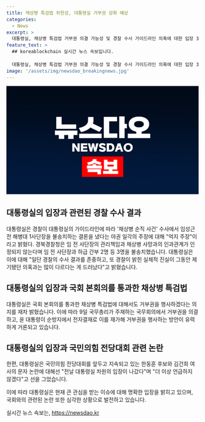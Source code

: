 ```yaml
---
title: 채상병 특검법 위헌성, 대통령실 거부권 강화 예상
categories:
  - News
excerpt: >
  대통령실, 채상병 특검법 거부권 의결 가능성 및 경찰 수사 가이드라인 의혹에 대한 입장 3일 발언에서 윤석열 대통령은 야권의 의혹에 억지 주장이라고 반박했다. 또한 대통령실은 국회 본회의를 통과한 특검법에 대해 거부권을 행사할 의사를 밝혔다. 이에 따라 9일 국무회의에서 거부권을 의결하고, 윤 대통령이 순방지에서 전자결재로 이를 재가해 거부권을 행사하는 가능성이 높게 거론되고 있다. 논란 중심에 있는 김건희 여사와 한동훈 후보에 대해서는 더 이상 언급하지 않겠다고 선을 그었다.
feature_text: >
  ## koreablockchain 실시간 뉴스 속보입니다.

  대통령실, 채상병 특검법 거부권 의결 가능성 및 경찰 수사 가이드라인 의혹에 대한 입장 3일 발언에서 윤석열 대통령은 야권의 의혹에 억지 주장이라고 반박했다. 또한 대통령실은 국회 본회의를 통과한 특검법에 대해 거부권을 행사할 의사를 밝혔다. 이에 따라 9일 국무회의에서 거부권을 의결하고, 윤 대통령이 순방지에서 전자결재로 이를 재가해 거부권을 행사하는 가능성이 높게 거론되고 있다. 논란 중심에 있는 김건희 여사와 한동훈 후보에 대해서는 더 이상 언급하지 않겠다고 선을 그었다.
image: '/assets/img/newsdao_breakingnews.jpg'
---
```


<p><img src="/assets/img/newsdao_breakingnews.jpg" alt="koreablockchain 속보" /></p>

<h2 data-ke-size="size26">대통령실의 입장과 관련된 경찰 수사 결과</h2>

<p data-ke-size="size16">대통령실은 경찰이 대통령실의 가이드라인에 따라 '채상병 순직 사건' 수사에서 임성근 전 해병대 1사단장을 불송치하는 결론을 냈다는 야권 일각의 주장에 대해 "억지 주장"이라고 밝혔다. 경북경찰청은 임 전 사단장의 관리책임과 채상병 사망과의 인과관계가 인정되지 않는다며 임 전 사단장과 하급 간부 2명 등 3명을 불송치했습니다. 대통령실은 이에 대해 "일단 경찰의 수사 결과를 존중하고, 또 경찰이 밝힌 실체적 진실이 그동안 제기됐던 의혹과는 많이 다르다는 게 드러났다"고 밝혔습니다.</p>

<h2 data-ke-size="size26">대통령실의 입장과 국회 본회의를 통과한 채상병 특검법</h2>

<p data-ke-size="size16">대통령실은 국회 본회의를 통과한 채상병 특검법에 대해서도 거부권을 행사하겠다는 의지를 재차 밝혔습니다. 이에 따라 9일 국무총리가 주재하는 국무회의에서 거부권을 의결하고, 윤 대통령이 순방지에서 전자결재로 이를 재가해 거부권을 행사하는 방안이 유력하게 거론되고 있습니다.</p>

<h2 data-ke-size="size26">대통령실의 입장과 국민의힘 전당대회 관련 논란</h2>

<p data-ke-size="size16">한편, 대통령실은 국민의힘 전당대회를 앞두고 지속되고 있는 한동훈 후보와 김건희 여사의 문자 논란에 대해선 "전날 대통령실 차원의 입장이 나갔다"며 "더 이상 언급하지 않겠다"고 선을 그었습니다.</p>

<p>이에 따라 대통령실은 현재 큰 관심을 받는 이슈에 대해 명확한 입장을 밝히고 있으며, 국회와의 관련된 논란 또한 심각한 상황으로 발전하고 있습니다.</p>
실시간 뉴스 속보는, <a href="https://newsdao.kr" rel="dofollow">https://newsdao.kr</a>


